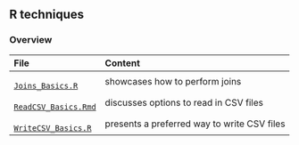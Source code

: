 ## R techniques

### Overview

<table>

<thead>
<tr>
<th align="left">File</th>
<th align="left">Content</th>
</tr>
</thead>

<tbody>

<!-- Joins_Basics.R -->
<tr>

<td align="left">
<code><a target="_blank" rel="noopener noreferrer" href="https://github.com/j-honnacker/data-mgmt-R/blob/master/R-techniques/Joins_Basics.R">
Joins_Basics.R
</a></code>
</td>

<td align="left">
showcases how to perform joins
</td>
</tr>


<!-- ReadCSV_Basics.Rmd -->
<tr>

<td align="left">
<code><a target="_blank" rel="noopener noreferrer" href="https://github.com/j-honnacker/data-mgmt-R/blob/master/R-techniques/ReadCSV_Basics.Rmd">
ReadCSV_Basics.Rmd
</a></code>
</td>

<td align="left">
discusses options to read in CSV files
</td>
</tr>


<!-- WriteCSV_Basics.R --> 
<tr>

<td align="left">
<code><a target="_blank" rel="noopener noreferrer" href="https://github.com/j-honnacker/data-mgmt-R/blob/master/R-techniques/WriteCSV_Basics.R">
WriteCSV_Basics.R
</a></code>
</td>

<td align="left">
presents a preferred way to write CSV files
</td>

</tr>

</tbody>

</table>
